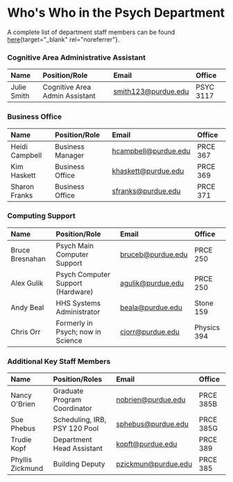 # Who's Who in the Psych Department

A complete list of department staff members can be found [here](http://www.purdue.edu/hhs/psy/directory/staff/index.html){target="_blank" rel="noreferrer"}.

### Cognitive Area Administrative Assistant

| Name                  | Position/Role                 | Email                     | Office 
| :---------------------| :----------------------------- |:------------------------- |:------
| Julie Smith           | Cognitive Area Admin Assistant | <smith123@purdue.edu>     | PSYC 3117

### Business Office

| Name                  | Position/Role                | Email                     | Office
| :---------------------| :--------------------------- |:------------------------- |:------
| Heidi Campbell        | Business Manager             | <hcampbell@purdue.edu>    | PRCE 367   
| Kim Haskett           | Business Office              | <khaskett@purdue.edu>     | PRCE 369   
| Sharon Franks         | Business Office              | <sfranks@purdue.edu>      | PRCE 371   

### Computing Support

| Name                  | Position/Role                      | Email                     | Office 
| :---------------------| :--------------------------------- |:------------------------- |:------
| Bruce Bresnahan       | Psych Main Computer Support        | <bruceb@purdue.edu>       | PRCE 250  
| Alex Gulik            | Psych Computer Support (Hardware)  | <agulik@purdue.edu>       | PRCE 250
| Andy Beal             | HHS Systems Administrator          | <beala@purdue.edu>        | Stone 159   
| Chris Orr             | Formerly in Psych; now in Science  | <cjorr@purdue.edu>        | Physics 394   

### Additional Key Staff Members

| Name                  | Position/Roles                 | Email                     | Office
| :---------------------| :----------------------------- |:------------------------- |:------
| Nancy O'Brien         | Graduate Program Coordinator   | <nobrien@purdue.edu>      | PRCE 385B
| Sue Phebus            | Scheduling, IRB, PSY 120 Pool  | <sphebus@purdue.edu>      | PRCE 385G   
| Trudie Kopf           | Department Head Assistant      | <kopft@purdue.edu>        | PRCE 389   
| Phyllis Zickmund      | Building Deputy                | <pzickmun@purdue.edu>     | PRCE 385  
